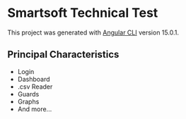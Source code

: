 # Smartsoft Technical Test

This project was generated with [Angular CLI](https://github.com/angular/angular-cli) version 15.0.1.

## Principal Characteristics
- Login
- Dashboard
- .csv Reader
- Guards
- Graphs
- And more...
